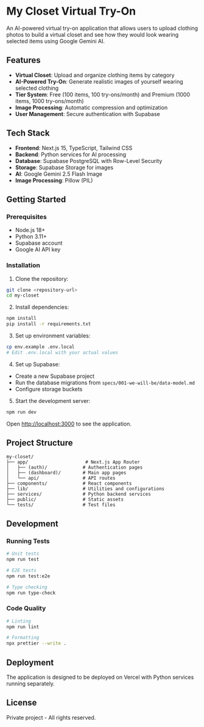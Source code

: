 # My Closet Virtual Try-On

An AI-powered virtual try-on application that allows users to upload clothing photos to build a virtual closet and see how they would look wearing selected items using Google Gemini AI.

## Features

- **Virtual Closet**: Upload and organize clothing items by category
- **AI-Powered Try-On**: Generate realistic images of yourself wearing selected clothing
- **Tier System**: Free (100 items, 100 try-ons/month) and Premium (1000 items, 1000 try-ons/month)
- **Image Processing**: Automatic compression and optimization
- **User Management**: Secure authentication with Supabase

## Tech Stack

- **Frontend**: Next.js 15, TypeScript, Tailwind CSS
- **Backend**: Python services for AI processing
- **Database**: Supabase PostgreSQL with Row-Level Security
- **Storage**: Supabase Storage for images
- **AI**: Google Gemini 2.5 Flash Image
- **Image Processing**: Pillow (PIL)

## Getting Started

### Prerequisites

- Node.js 18+
- Python 3.11+
- Supabase account
- Google AI API key

### Installation

1. Clone the repository:

```bash
git clone <repository-url>
cd my-closet
```

2. Install dependencies:

```bash
npm install
pip install -r requirements.txt
```

3. Set up environment variables:

```bash
cp env.example .env.local
# Edit .env.local with your actual values
```

4. Set up Supabase:

- Create a new Supabase project
- Run the database migrations from `specs/001-we-will-be/data-model.md`
- Configure storage buckets

5. Start the development server:

```bash
npm run dev
```

Open [http://localhost:3000](http://localhost:3000) to see the application.

## Project Structure

```
my-closet/
├── app/                     # Next.js App Router
│   ├── (auth)/             # Authentication pages
│   ├── (dashboard)/        # Main app pages
│   └── api/                # API routes
├── components/             # React components
├── lib/                    # Utilities and configurations
├── services/               # Python backend services
├── public/                 # Static assets
└── tests/                  # Test files
```

## Development

### Running Tests

```bash
# Unit tests
npm run test

# E2E tests
npm run test:e2e

# Type checking
npm run type-check
```

### Code Quality

```bash
# Linting
npm run lint

# Formatting
npx prettier --write .
```

## Deployment

The application is designed to be deployed on Vercel with Python services running separately.

## License

Private project - All rights reserved.
